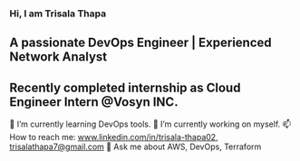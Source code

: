### Hi, I am Trisala Thapa
## A passionate DevOps Engineer | Experienced Network Analyst
## Recently completed internship as Cloud Engineer Intern @Vosyn INC.


🌱 I’m currently learning DevOps tools.
🔭 I’m currently working on myself.
📫 How to reach me: www.linkedin.com/in/trisala-thapa02, trisalathapa7@gmail.com
💬 Ask me about AWS, DevOps, Terraform

<!--
**TrisalaThapa7/TrisalaThapa7** is a ✨ _special_ ✨ repository because its `README.md` (this file) appears on your GitHub profile.

Here are some ideas to get you started:

-  ...
- 👯 I’m looking to collaborate on ...
- 🤔 I’m looking for help with ...
- 
- 
- 😄 Pronouns: ...
- ⚡ Fun fact: Dancing, Cycling

-->
